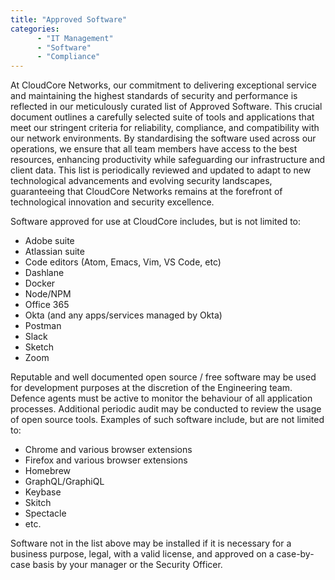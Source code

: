 ```yaml
---
title: "Approved Software"
categories:
      - "IT Management"
      - "Software"
      - "Compliance"
---
```


At CloudCore Networks, our commitment to delivering exceptional service and
maintaining the highest standards of security and performance is reflected in
our meticulously curated list of Approved Software. This crucial document
outlines a carefully selected suite of tools and applications that meet our
stringent criteria for reliability, compliance, and compatibility with our
network environments. By standardising the software used across our operations,
we ensure that all team members have access to the best resources, enhancing
productivity while safeguarding our infrastructure and client data. This list is
periodically reviewed and updated to adapt to new technological advancements and
evolving security landscapes, guaranteeing that CloudCore Networks remains at
the forefront of technological innovation and security excellence.

Software approved for use at CloudCore includes, but is not limited to:

* Adobe suite
* Atlassian suite
* Code editors (Atom, Emacs, Vim, VS Code, etc)
* Dashlane
* Docker
* Node/NPM
* Office 365
* Okta (and any apps/services managed by Okta)
* Postman
* Slack
* Sketch
* Zoom

Reputable and well documented open source / free software may be used for
development purposes at the discretion of the Engineering team. Defence agents
must be active to monitor the behaviour of all application processes. Additional
periodic audit may be conducted to review the usage of open source tools.
Examples of such software include, but are not limited to:

* Chrome and various browser extensions
* Firefox and various browser extensions
* Homebrew
* GraphQL/GraphiQL
* Keybase
* Skitch
* Spectacle
* etc.

Software not in the list above may be installed if it is necessary for a
business purpose, legal, with a valid license, and approved on a case-by-case
basis by your manager or the Security Officer.